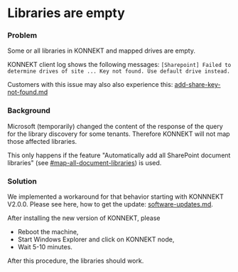 # Libraries are empty

### Problem

Some or all libraries in KONNEKT and mapped drives are empty.

KONNEKT client log shows the following messages: `[Sharepoint] Failed to determine drives of site ... Key not found. Use default drive instead.`

Customers with this issue may also also experience this: [add-share-key-not-found.md](add-share-key-not-found.md "mention")

### Background

Microsoft (temporarily) changed the content of the response of the query for the library discovery for some tenants. Therefore KONNEKT will not map those affected libraries.

This only happens if the feature "Automatically add all SharePoint document libraries" (see [#map-all-document-libraries](../configuration/mappings/auto-mapping.md#map-all-document-libraries "mention")) is used.

### Solution

We implemented a workaround for that behavior starting with KONNNEKT V2.0.0. Please see here, how to get the update: [software-updates.md](../installation/software-updates.md "mention").

After installing the new version of KONNEKT, please&#x20;

* Reboot the machine,
* Start Windows Explorer and click on KONNEKT node,
* Wait 5-10 minutes.

After this procedure, the libraries should work.
